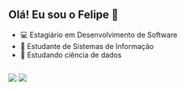 ## Olá! Eu sou o Felipe 👋

- 💻 Estagiário em Desenvolvimento de Software 
- 🔭 Estudante de Sistemas de Informação 
- 🌱 Estudando ciência de dados

##

<div>
    <a href = "mailto:fa.ferreira@unesp.br"><img src="https://img.shields.io/badge/Gmail-D14836?style=for-the-badge&logo=gmail&logoColor=white" target="_blank"></a>
    <a href="https://www.linkedin.com/in/felipe-ferreira-616b34260" target="_blank"><img src="https://img.shields.io/badge/-LinkedIn-%230077B5?style=for-the-badge&logo=linkedin&logoColor=white" target="_blank"></a>
</div>

